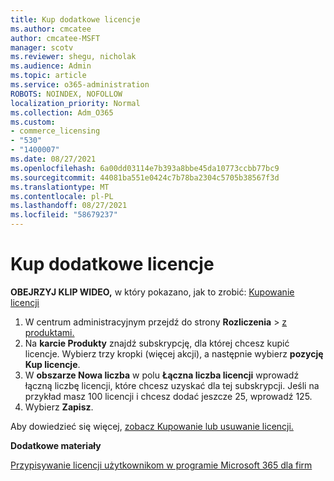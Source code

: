 ```yaml
---
title: Kup dodatkowe licencje
ms.author: cmcatee
author: cmcatee-MSFT
manager: scotv
ms.reviewer: shegu, nicholak
ms.audience: Admin
ms.topic: article
ms.service: o365-administration
ROBOTS: NOINDEX, NOFOLLOW
localization_priority: Normal
ms.collection: Adm_O365
ms.custom:
- commerce_licensing
- "530"
- "1400007"
ms.date: 08/27/2021
ms.openlocfilehash: 6a00dd03114e7b393a8bbe45da10773ccbb77bc9
ms.sourcegitcommit: 44081ba551e0424c7b78ba2304c5705b38567f3d
ms.translationtype: MT
ms.contentlocale: pl-PL
ms.lasthandoff: 08/27/2021
ms.locfileid: "58679237"
---
```

# <a name="buy-additional-licenses"></a>Kup dodatkowe licencje

**OBEJRZYJ KLIP WIDEO,** w który pokazano, jak to zrobić: [Kupowanie licencji](https://go.microsoft.com/fwlink/p/?linkid=2154857)

1. W centrum administracyjnym przejdź do strony **Rozliczenia**  >  [z produktami.](https://go.microsoft.com/fwlink/p/?linkid=842054)
2. Na **karcie Produkty** znajdź subskrypcję, dla której chcesz kupić licencje. Wybierz trzy kropki (więcej akcji), a następnie wybierz **pozycję Kup licencje**.
3. W **obszarze Nowa liczba** w polu **Łączna liczba licencji** wprowadź łączną liczbę licencji, które chcesz uzyskać dla tej subskrypcji. Jeśli na przykład masz 100 licencji i chcesz dodać jeszcze 25, wprowadź 125.
4. Wybierz **Zapisz**.

Aby dowiedzieć się więcej, [zobacz Kupowanie lub usuwanie licencji.](https://docs.microsoft.com/microsoft-365/commerce/licenses/buy-licenses)

**Dodatkowe materiały**

[Przypisywanie licencji użytkownikom w programie Microsoft 365 dla firm](https://docs.microsoft.com/microsoft-365/admin/manage/assign-licenses-to-users)